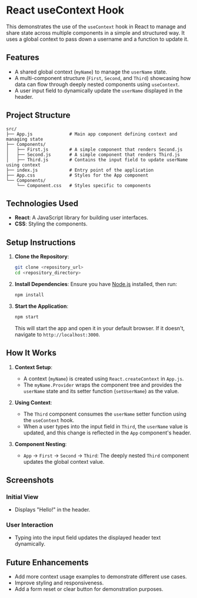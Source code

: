 
# React useContext Hook

This demonstrates the use of the `useContext` hook in React to manage and share state across multiple components in a simple and structured way. It uses a global context to pass down a username and a function to update it.

## Features

- A shared global context (`myName`) to manage the `userName` state.
- A multi-component structure (`First`, `Second`, and `Third`) showcasing how data can flow through deeply nested components using `useContext`.
- A user input field to dynamically update the `userName` displayed in the header.

## Project Structure

```
src/
├── App.js              # Main app component defining context and managing state
├── Components/
│   ├── First.js        # A simple component that renders Second.js
│   ├── Second.js       # A simple component that renders Third.js
│   ├── Third.js        # Contains the input field to update userName using context
├── index.js            # Entry point of the application
├── App.css             # Styles for the App component
└── Components/
    └── Component.css   # Styles specific to components
```

## Technologies Used

- **React**: A JavaScript library for building user interfaces.
- **CSS**: Styling the components.

## Setup Instructions

1. **Clone the Repository**:
   ```bash
   git clone <repository_url>
   cd <repository_directory>
   ```

2. **Install Dependencies**:
   Ensure you have [Node.js](https://nodejs.org/) installed, then run:
   ```bash
   npm install
   ```

3. **Start the Application**:
   ```bash
   npm start
   ```

   This will start the app and open it in your default browser. If it doesn't, navigate to `http://localhost:3000`.

## How It Works

1. **Context Setup**:
   - A context (`myName`) is created using `React.createContext` in `App.js`.
   - The `myName.Provider` wraps the component tree and provides the `userName` state and its setter function (`setUserName`) as the value.

2. **Using Context**:
   - The `Third` component consumes the `userName` setter function using the `useContext` hook.
   - When a user types into the input field in `Third`, the `userName` value is updated, and this change is reflected in the `App` component's header.

3. **Component Nesting**:
   - `App` → `First` → `Second` → `Third`: The deeply nested `Third` component updates the global context value.

## Screenshots

### Initial View
- Displays "Hello!" in the header.

### User Interaction
- Typing into the input field updates the displayed header text dynamically.

## Future Enhancements

- Add more context usage examples to demonstrate different use cases.
- Improve styling and responsiveness.
- Add a form reset or clear button for demonstration purposes.
